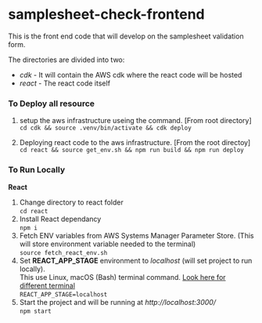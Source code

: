 # samplesheet-check-frontend

This is the front end code that will develop on the samplesheet validation form.

The directories are divided into two:
- *cdk* - It will contain the AWS cdk where the react code will be hosted
- *react* - The react code itself

### To Deploy all resource

1. setup the aws infrastructure useing the command. [From root directory]  
    `cd cdk && source .venv/bin/activate && cdk deploy`

2. Deploying react code to the aws infrastructure. [From the root directoy]  
    `cd react && source get_env.sh && npm run build && npm run deploy`

### To Run Locally

**React**
1. Change directory to react folder  
        `cd react`
2. Install React dependancy  
        `npm i`
3. Fetch ENV variables from AWS Systems Manager Parameter Store. (This will store environment variable needed to the terminal)  
        `source fetch_react_env.sh`
4. Set **REACT_APP_STAGE** environment to *localhost* (will set project to run locally).  
        This use Linux, macOS (Bash) terminal command. [Look here for different terminal](https://create-react-app.dev/docs/adding-custom-environment-variables#adding-temporary-environment-variables-in-your-shell)  
        `REACT_APP_STAGE=localhost`
3. Start the project and will be running at *http://localhost:3000/*  
        `npm start`

